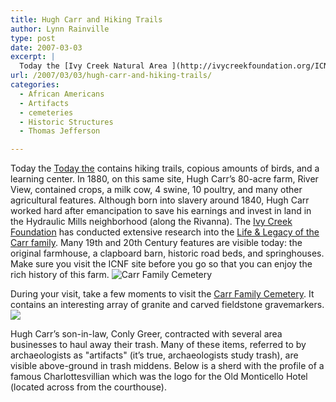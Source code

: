 ```yaml
---
title: Hugh Carr and Hiking Trails
author: Lynn Rainville
type: post
date: 2007-03-03
excerpt: |
  Today the [Ivy Creek Natural Area ](http://ivycreekfoundation.org/ICNA.html)contains hiking trails, copious amounts of birds, and a learning center. In 1880 Hugh Carr's 80-acre farm, River View, contained crops, a milk cow, 4 swine, 10 poultry, and many other agricultural features.
url: /2007/03/03/hugh-carr-and-hiking-trails/
categories:
  - African Americans
  - Artifacts
  - cemeteries
  - Historic Structures
  - Thomas Jefferson

---
```

Today the [Today the][1] contains hiking trails, copious amounts of birds, and a learning center. In 1880, on this same site, Hugh Carr&#8217;s 80-acre farm, River View, contained crops, a milk cow, 4 swine, 10 poultry, and many other agricultural features. Although born into slavery around 1840, Hugh Carr worked hard after emancipation to save his earnings and invest in land in the Hydraulic Mills neighborhood (along the Rivanna). The [Ivy Creek Foundation][2] has conducted extensive research into the [Life & Legacy of the Carr family][3]. Many 19th and 20th Century features are visible today: the original farmhouse, a clapboard barn, historic road beds, and springhouses. Make sure you visit the ICNF site before you go so that you can enjoy the rich history of this farm. ![Carr Family Cemetery][4]
  
During your visit, take a few moments to visit the [Carr Family Cemetery](http://www.virginia.edu/woodson/projects/aacaac/db/cemetery/details/CRR/). It contains an interesting array of granite and carved fieldstone gravemarkers.![][5]

Hugh Carr&#8217;s son-in-law, Conly Greer, contracted with several area businesses to haul away their trash. Many of these items, referred to by archaeologists as "artifacts" (it&#8217;s true, archaeologists study trash), are visible above-ground in trash middens. Below is a sherd with the profile of a famous Charlottesvillian which was the logo for the Old Monticello Hotel (located across from the courthouse).

 [1]: http://ivycreekfoundation.org/ICNA.html
 [2]: http://ivycreekfoundation.org/home.html
 [3]: http://ivycreekfoundation.org/FamilyHistory.html
 [4]: http://www.locohistory.org/blog/wp-content/uploads/2007/03/carrcem.jpg
 [5]: http://www.locohistory.org/blog/wp-content/uploads/2007/03/monticellohotelsherd.jpg
